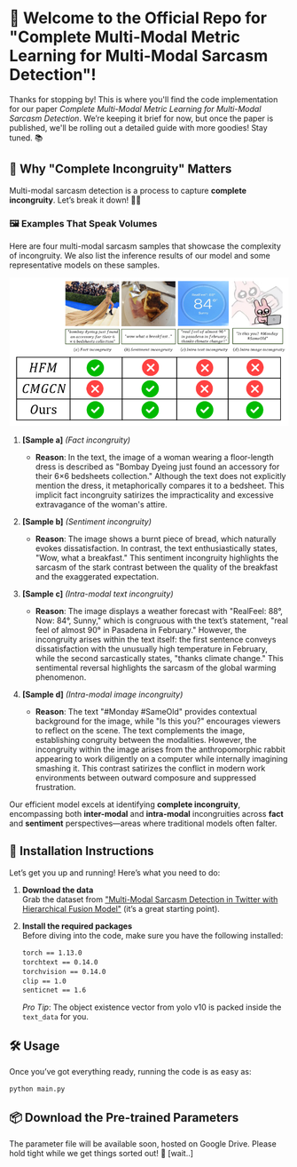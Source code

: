 # 🎉 Welcome to the Official Repo for "Complete Multi-Modal Metric Learning for Multi-Modal Sarcasm Detection"! 

Thanks for stopping by! This is where you'll find the code implementation for our paper *Complete Multi-Modal Metric Learning for Multi-Modal Sarcasm Detection*. We’re keeping it brief for now, but once the paper is published, we'll be rolling out a detailed guide with more goodies! Stay tuned. 📚

## 🎯 Why "Complete Incongruity" Matters  

Multi-modal sarcasm detection is a process to capture **complete incongruity**. Let’s break it down! 🕵️‍♀️  

### 🖼️ Examples That Speak Volumes  
Here are four multi-modal sarcasm samples that showcase the complexity of incongruity. We also list the inference results of our model and some representative models on these samples.


<img src="files/image.png" alt="述" width="900" />


1. **[Sample a]** *(Fact incongruity)*  
   - **Reason**: In the text, the image of a woman wearing a floor-length dress is described as "Bombay Dyeing just found an accessory for their 6×6 bedsheets collection." Although the text does not explicitly mention the dress, it metaphorically compares it to a bedsheet. This implicit fact incongruity satirizes the impracticality and excessive extravagance of the woman's attire.  

2. **[Sample b]** *(Sentiment incongruity)*  
   - **Reason**: The image shows a burnt piece of bread,  which naturally evokes dissatisfaction. In contrast, the text enthusiastically states, "Wow, what a breakfast." This sentiment incongruity highlights the sarcasm of the stark contrast between the quality of the breakfast and the exaggerated expectation. 

3. **[Sample c]** *(Intra-modal text incongruity)*  
   - **Reason**: The image displays a weather forecast with "RealFeel: 88°, Now: 84°, Sunny," which is congruous with the text’s statement, "real feel of almost 90° in Pasadena in February." However, the incongruity arises within the text itself: the first sentence conveys dissatisfaction with the unusually high temperature in February, while the second sarcastically states, "thanks climate change." This sentimental reversal highlights the sarcasm of the global warming phenomenon. 

4. **[Sample d]** *(Intra-modal image incongruity)*  
   - **Reason**: The text "#Monday #SameOld" provides contextual background for the image, while "Is this you?" encourages viewers to reflect on the scene. The text complements the image, establishing congruity between the modalities. However, the incongruity within the image arises from the anthropomorphic rabbit appearing to work diligently on a computer while internally imagining smashing it. This contrast satirizes the conflict in modern work environments between outward composure and suppressed frustration.

Our efficient model excels at identifying **complete incongruity**, encompassing both **inter-modal** and **intra-modal** incongruities across **fact** and **sentiment** perspectives—areas where traditional models often falter.

## 🚀 Installation Instructions
Let’s get you up and running! Here’s what you need to do:

1. **Download the data**  
   Grab the dataset from ["Multi-Modal Sarcasm Detection in Twitter with Hierarchical Fusion Model"](https://github.com/ZLJ2015106/pytorch-multimodal_sarcasm_detection.git) (it’s a great starting point).

2. **Install the required packages**  
   Before diving into the code, make sure you have the following installed:
   ```bash
   torch == 1.13.0
   torchtext == 0.14.0
   torchvision == 0.14.0
   clip == 1.0
   senticnet == 1.6
   ```
   *Pro Tip*: The object existence vector from yolo v10 is packed inside the `text_data` for you.

## 🛠️ Usage

Once you’ve got everything ready, running the code is as easy as:

```bash
python main.py
```

## 📦 Download the Pre-trained Parameters

The parameter file will be available soon, hosted on Google Drive. Please hold tight while we get things sorted out! 🙏 [wait..]



